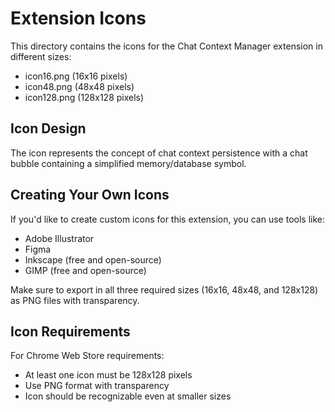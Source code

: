 # Extension Icons

This directory contains the icons for the Chat Context Manager extension in different sizes:

- icon16.png (16x16 pixels)
- icon48.png (48x48 pixels)
- icon128.png (128x128 pixels)

## Icon Design

The icon represents the concept of chat context persistence with a chat bubble containing a simplified memory/database symbol.

## Creating Your Own Icons

If you'd like to create custom icons for this extension, you can use tools like:

- Adobe Illustrator
- Figma
- Inkscape (free and open-source)
- GIMP (free and open-source)

Make sure to export in all three required sizes (16x16, 48x48, and 128x128) as PNG files with transparency.

## Icon Requirements

For Chrome Web Store requirements:
- At least one icon must be 128x128 pixels
- Use PNG format with transparency
- Icon should be recognizable even at smaller sizes
